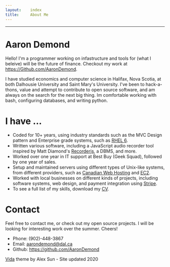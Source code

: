 ```yaml
---
layout:    index
title:     About Me
---
```



----------

# Aaron Demond

Hello! I'm a programmer working on infastructure and tools for (what I beleive) will be the future of finance. Checkout my work at https://Github.com/AaronDemond. 

I have studied economics and computer science in Halifax, Nova Scotia, at both Dalhousie University and Saint Mary's University. I've been to hack-a-thons, value and attempt to contribute to open source software, and am always on the search for the next big thing. Im comfortable working with bash, configuring databases, and writing python.

# I have ...
- Coded for 10+ years, using industry standards such as the MVC Design pattern and Enterprise grade systems, such as <a href="https://www.redhat.com/en/technologies/linux-platforms/enterprise-linux">RHEL 6</a>.
- Written various software, including a JavaScript audio recorder tool inspired by Matt Diamond's <a href="https://github.com/mattdiamond/Recorderjs">Recorderjs</a>, a DBMS, and more.
- Worked over one year in IT support at Best Buy (Geek Squad), followed by one year of sales.
- Setup and maintained servers using different types of Unix-like systems, from different providers, such as <a href="https://www.canadianwebhosting.com/">Canadian Web Hosting</a> and <a href="https://aws.amazon.com/ec2/">EC2</a>.
- Worked with local businesses on different kinds of projects, including software systems, web design, and payment integration using <a href="https://stripe.com/ca">Stripe</a>.
- To see a full list of my skills, download my <a href="/downloads/aaron_demond_CV.doc" download>CV</a>.


# Contact
Feel free to contact me, or check out my open source projects. I will be looking for interesting work over the summer. Cheers!

- Phone: (902)-448-3867
- Email: aarondemond@dal.ca
- Github: <a href="https://github.com/AaronDemond">https://github.com/AaronDemond</a>



<a style="clear: both" href="https://github.com/syaning/vida">Vida</a> theme by Alex Sun - Site updated 2020
